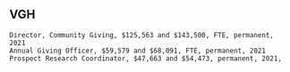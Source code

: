 


## VGH
    Director, Community Giving, $125,563 and $143,500, FTE, permanent, 2021
    Annual Giving Officer, $59,579 and $68,091, FTE, permanent, 2021
    Prospect Research Coordinator, $47,663 and $54,473, permanent, 2021, 

